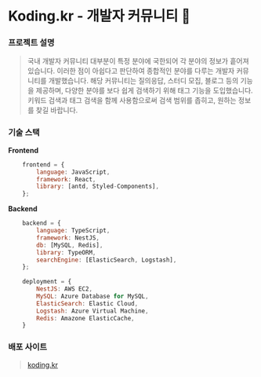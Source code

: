 # Koding.kr - 개발자 커뮤니티 🐶

### 프로젝트 설명

> 국내 개발자 커뮤니티 대부분이 특정 분야에 국한되어 각 분야의 정보가 흩어져있습니다. 
> 이러한 점이 아쉽다고 판단하여 종합적인 분야를 다루는 개발자 커뮤니티를 개발했습니다. 
> 해당 커뮤니티는 질의응답, 스터디 모집, 블로그 등의 기능을 제공하며, 다양한 분야를
> 보다 쉽게 검색하기 위해 태그 기능을 도입했습니다. 키워드 검색과 태그 검색을 함께
> 사용함으로써 검색 범위를 좁히고, 원하는 정보를 찾길 바랍니다.

### 기술 스택

**Frontend** <br/>

```js
    frontend = {
        language: JavaScript,
        framework: React,
        library: [antd, Styled-Components],
    };
```

**Backend** <br/>

```js
    backend = {
        language: TypeScript,
        framework: NestJS,
        db: [MySQL, Redis],
        library: TypeORM, 
        searchEngine: [ElasticSearch, Logstash],
    };
    
    deployment = {
        NestJS: AWS EC2,
        MySQL: Azure Database for MySQL,
        ElasticSearch: Elastic Cloud,
        Logstash: Azure Virtual Machine,
        Redis: Amazone ElasticCache,
    }
```

### 배포 사이트

> [koding.kr]()
